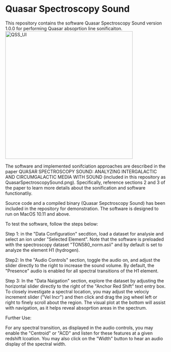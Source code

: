 # Quasar Spectroscopy Sound

This repository contains the software Quasar Spectroscopy Sound version 1.0.0 for performing Quasar absoprtion line sonificaiton. 
<img width="400" alt="QSS_UI" src="https://user-images.githubusercontent.com/905479/88997304-3b533600-d2a4-11ea-81a3-5cac3c6cda10.png">


The software and implemented sonifciation approaches are described in the paper QUASAR SPECTROSCOPY SOUND: ANALYZING INTERGALACTIC AND CIRCUMGALACTIC MEDIA WITH SOUND (included in this repository as QuasarSpectroscopySound.png). Specifically, reference sections 2 and 3 of the paper to learn more details about the sonification and software functionatliy.


Source code and a compiled binary (Quasar Sepctroscopy Sound) has been included in the repository for demonstration. The software is designed to run on MacOS 10.11 and above.


To test the software, follow the steps below:

Step 1: in the "Data Configuration" secdtion, load a dataset for analysie and select an ion under "Selected Element". Note that the software is preloaded with the spectroscopy dataset "TON580_norm.asii" and by default is set to analyze the element H1 (hydrogen).

Step2: In the "Audio Controls" section, toggle the audio on, and adjust the slider directly to the right to increase the sound volume. By default, the "Presence" audio is enabled for all spectral transitions of the H1 element.

Step 3: In the "Data Naigation" section, explore the dataset by adjusting the horizontal slider directly to the right of the "Anchor Red Shift" text entry box. To closely investigate a spectral location, you may adjust the velociy increment slider ("Vel Incr") and then click and drag the jog wheel left or right to finely scroll about the region. The visual plot at the bottom will assist with navigation, as it helps reveal absoprtion areas in the spectrum.

Further Use:

For any spectral transition, as displayed in the audio controls, you may enable the "Centroid" or "ACD" and listen for these features at a given redshift lcoation. You may also click on the "Width" button to hear an audio display of the spectral width.


